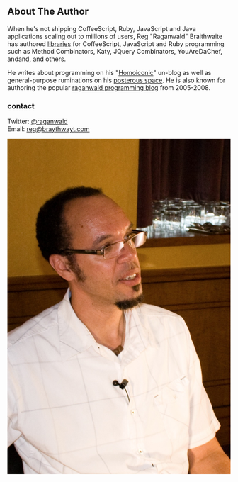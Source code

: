 ## About The Author

When he's not shipping CoffeeScript, Ruby, JavaScript and Java applications scaling out to millions of users, Reg "Raganwald" Braithwaite has authored [libraries][lib] for CoffeeScript, JavaScript and Ruby programming such as Method Combinators, Katy, JQuery Combinators, YouAreDaChef, andand, and others.

[lib]: http://github.com/raganwald

He writes about programming on his "[Homoiconic][homo]" un-blog as well as general-purpose ruminations on his [posterous space][post]. He is also known for authoring the popular [raganwald programming blog][rag] from 2005-2008.

[homo]: http://github.com/raganwald/homoiconic
[post]: http://raganwald.posterous.com
[rag]: http://weblog.raganwald.com

### contact

Twitter: [@raganwald](https://twitter.com/raganwald)  
Email: [reg@braythwayt.com](mailto:reg@braythwayt.com)

![Reg "Raganwald" Braithwaite ](images/reg2.jpg)